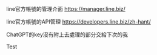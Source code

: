 line官方帳號的管理介面 https://manager.line.biz/


line官方帳號的API管理 https://developers.line.biz/zh-hant/



ChatGPT的key沒有附上去處理的部分交給下次的我

Test